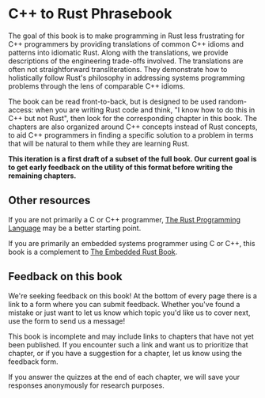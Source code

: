# C++ to Rust Phrasebook

The goal of this book is to make programming in Rust less frustrating for C++
programmers by providing translations of common C++ idioms and patterns into
idiomatic Rust. Along with the translations, we provide descriptions of the engineering trade-offs involved.
The translations are often not straightforward transliterations. They demonstrate how to holistically
follow Rust's philosophy in addressing systems programming problems through the lens of comparable C++ idioms.

The book can be read front-to-back, but is designed to be used random-access: 
when you are writing Rust code and think, "I know how to do this in C++ but not Rust", then
look for the corresponding chapter in this book.
The chapters are also organized around C++ concepts instead of Rust concepts, to
aid C++ programmers in finding a specific solution to a problem in terms that
will be natural to them while they are learning Rust.

**This iteration is a first draft of a subset of the full book. Our current goal is to get early feedback on the utility of this format before writing the remaining chapters.**

## Other resources

If you are not primarily a C or C++ programmer, [The Rust Programming
Language](https://rust-book.cs.brown.edu/) may be a better starting point.

If you are primarily an embedded systems programmer using C or C++, this book is
a complement to [The Embedded Rust Book](https://docs.rust-embedded.org/book/).

## Feedback on this book

We're seeking feedback on this book! At the bottom of every page there is a link
to a form where you can submit feedback. Whether you've found a mistake or just
want to let us know which topic you'd like us to cover next, use the form to
send us a message!

This book is incomplete and may include links to chapters that have not yet been
published. If you encounter such a link and want us to prioritize that chapter,
or if you have a suggestion for a chapter, let us know using the feedback form.

If you answer the quizzes at the end of each chapter, we will save your
responses anonymously for research purposes.
